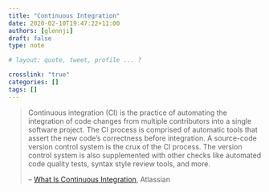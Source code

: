 ```yaml
---
title: "Continuous Integration"
date: 2020-02-10T19:47:22+11:00
authors: [glennji]
draft: false
type: note

# layout: quote, tweet, profile ... ?

crosslink: "true"
categories: []
tags: []
---
```


> Continuous integration (CI) is the practice of automating the integration of code changes from multiple contributors into a single software project. The CI process is comprised of automatic tools that assert the new code’s correctness before integration. A source-code version control system is the crux of the CI process. The version control system is also supplemented with other checks like automated code quality tests, syntax style review tools, and more. 
>
> – [What Is Continuous Integration](https://www.atlassian.com/continuous-delivery/continuous-integration), Atlassian